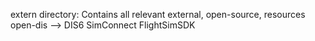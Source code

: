 extern directory:
Contains all relevant external, open-source, resources
open-dis --> DIS6
SimConnect
FlightSimSDK
